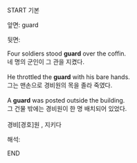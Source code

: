 START
기본

앞면:
guard


뒷면:
<div>Four soldiers stood <strong>guard</strong> over the coffin. </div><div><div>네 명의 군인이 그 관을 지켰다.</div></div><div><br></div><div><div>He throttled the <strong>guard</strong> with his bare hands. </div><div><div>그는 맨손으로 경비원의 목을 졸라 죽였다.</div></div></div><div><br></div><div><div>A <strong>guard</strong> was posted outside the building. </div><div><div>그 건물 밖에는 경비원이 한 명 배치되어 있었다.</div></div></div><div><br></div><div>경비[경호]원 , 지키다</div>


해석:
<!--ID: 1746614454013-->
END